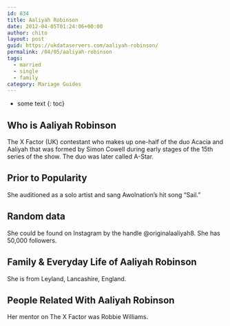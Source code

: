 ```yaml
---
id: 834
title: Aaliyah Robinson
date: 2012-04-05T01:24:06+00:00
author: chito
layout: post
guid: https://ukdataservers.com/aaliyah-robinson/
permalink: /04/05/aaliyah-robinson  
tags:
  - married
  - single
  - family
category: Mariage Guides
---
```


* some text
{: toc}


## Who is  Aaliyah Robinson
                  
                  
                  
The X Factor (UK) contestant who makes up one-half of the duo Acacia and Aaliyah that was formed by Simon Cowell during early stages of the 15th series of the show. The duo was later called A-Star.
                  
                
                
                
## Prior to Popularity 
                  
                  
                  
She auditioned as a solo artist and sang Awolnation&#8217;s hit song &#8220;Sail.&#8221;
                  
                
                
                
## Random data 
                  
                  
                  
She could be found on Instagram by the handle @originalaaliyah8. She has 50,000 followers.
                  
                
                
                
## Family & Everyday Life of Aaliyah Robinson
                  
                  
                  
She is from Leyland, Lancashire, England.
                  
                
                
                
## People Related With  Aaliyah Robinson
                  
                  
                  
Her mentor on The X Factor was Robbie Williams.
                  
                
              
            
          
          
          
    
    
  
